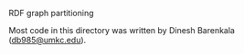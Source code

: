 RDF graph partitioning

Most code in this directory was written by Dinesh Barenkala (db985@umkc.edu).
